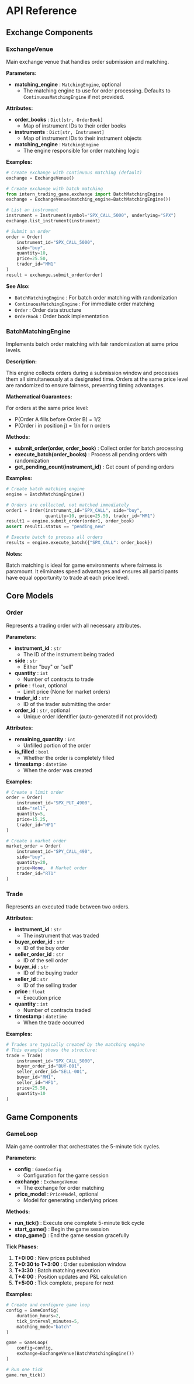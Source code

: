 # API Reference

## Exchange Components

<div class="doc-api-card" markdown="1">

### ExchangeVenue

Main exchange venue that handles order submission and matching.

**Parameters:**

- **matching_engine** : `MatchingEngine`, optional
    - The matching engine to use for order processing. Defaults to `ContinuousMatchingEngine` if not provided.

**Attributes:**

- **order_books** : `Dict[str, OrderBook]`
    - Map of instrument IDs to their order books
- **instruments** : `Dict[str, Instrument]`
    - Map of instrument IDs to their instrument objects
- **matching_engine** : `MatchingEngine`
    - The engine responsible for order matching logic

**Examples:**

```python
# Create exchange with continuous matching (default)
exchange = ExchangeVenue()

# Create exchange with batch matching
from intern_trading_game.exchange import BatchMatchingEngine
exchange = ExchangeVenue(matching_engine=BatchMatchingEngine())

# List an instrument
instrument = Instrument(symbol="SPX_CALL_5000", underlying="SPX")
exchange.list_instrument(instrument)

# Submit an order
order = Order(
    instrument_id="SPX_CALL_5000",
    side="buy",
    quantity=10,
    price=25.50,
    trader_id="MM1"
)
result = exchange.submit_order(order)
```

**See Also:**

- `BatchMatchingEngine` : For batch order matching with randomization
- `ContinuousMatchingEngine` : For immediate order matching
- `Order` : Order data structure
- `OrderBook` : Order book implementation

</div>

<div class="doc-api-card" markdown="1">

### BatchMatchingEngine

Implements batch order matching with fair randomization at same price levels.

**Description:**

This engine collects orders during a submission window and processes them all simultaneously at a designated time. Orders at the same price level are randomized to ensure fairness, preventing timing advantages.

**Mathematical Guarantees:**

For orders at the same price level:

- P(Order A fills before Order B) = 1/2
- P(Order i in position j) = 1/n for n orders

**Methods:**

- **submit_order(order, order_book)** : Collect order for batch processing
- **execute_batch(order_books)** : Process all pending orders with randomization
- **get_pending_count(instrument_id)** : Get count of pending orders

**Examples:**

```python
# Create batch matching engine
engine = BatchMatchingEngine()

# Orders are collected, not matched immediately
order1 = Order(instrument_id="SPX_CALL", side="buy",
               quantity=10, price=25.50, trader_id="MM1")
result1 = engine.submit_order(order1, order_book)
assert result1.status == "pending_new"

# Execute batch to process all orders
results = engine.execute_batch({"SPX_CALL": order_book})
```

**Notes:**

Batch matching is ideal for game environments where fairness is paramount. It eliminates speed advantages and ensures all participants have equal opportunity to trade at each price level.

</div>

## Core Models

<div class="doc-api-card" markdown="1">

### Order

Represents a trading order with all necessary attributes.

**Parameters:**

- **instrument_id** : `str`
    - The ID of the instrument being traded
- **side** : `str`
    - Either "buy" or "sell"
- **quantity** : `int`
    - Number of contracts to trade
- **price** : `float`, optional
    - Limit price (None for market orders)
- **trader_id** : `str`
    - ID of the trader submitting the order
- **order_id** : `str`, optional
    - Unique order identifier (auto-generated if not provided)

**Attributes:**

- **remaining_quantity** : `int`
    - Unfilled portion of the order
- **is_filled** : `bool`
    - Whether the order is completely filled
- **timestamp** : `datetime`
    - When the order was created

**Examples:**

```python
# Create a limit order
order = Order(
    instrument_id="SPX_PUT_4900",
    side="sell",
    quantity=5,
    price=15.25,
    trader_id="HF1"
)

# Create a market order
market_order = Order(
    instrument_id="SPY_CALL_490",
    side="buy",
    quantity=20,
    price=None,  # Market order
    trader_id="RT1"
)
```

</div>

<div class="doc-api-card" markdown="1">

### Trade

Represents an executed trade between two orders.

**Attributes:**

- **instrument_id** : `str`
    - The instrument that was traded
- **buyer_order_id** : `str`
    - ID of the buy order
- **seller_order_id** : `str`
    - ID of the sell order
- **buyer_id** : `str`
    - ID of the buying trader
- **seller_id** : `str`
    - ID of the selling trader
- **price** : `float`
    - Execution price
- **quantity** : `int`
    - Number of contracts traded
- **timestamp** : `datetime`
    - When the trade occurred

**Examples:**

```python
# Trades are typically created by the matching engine
# This example shows the structure:
trade = Trade(
    instrument_id="SPX_CALL_5000",
    buyer_order_id="BUY-001",
    seller_order_id="SELL-001",
    buyer_id="MM1",
    seller_id="HF1",
    price=25.50,
    quantity=10
)
```

</div>

## Game Components

<div class="doc-api-card" markdown="1">

### GameLoop

Main game controller that orchestrates the 5-minute tick cycles.

**Parameters:**

- **config** : `GameConfig`
    - Configuration for the game session
- **exchange** : `ExchangeVenue`
    - The exchange for order matching
- **price_model** : `PriceModel`, optional
    - Model for generating underlying prices

**Methods:**

- **run_tick()** : Execute one complete 5-minute tick cycle
- **start_game()** : Begin the game session
- **stop_game()** : End the game session gracefully

**Tick Phases:**

1. **T+0:00** : New prices published
2. **T+0:30 to T+3:00** : Order submission window
3. **T+3:30** : Batch matching execution
4. **T+4:00** : Position updates and P&L calculation
5. **T+5:00** : Tick complete, prepare for next

**Examples:**

```python
# Create and configure game loop
config = GameConfig(
    duration_hours=2,
    tick_interval_minutes=5,
    matching_mode="batch"
)

game = GameLoop(
    config=config,
    exchange=ExchangeVenue(BatchMatchingEngine())
)

# Run one tick
game.run_tick()
```

</div>
